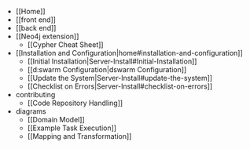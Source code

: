 * [[Home]]
* [[front end]]
* [[back end]]
* [[Neo4j extension]]
  * [[Cypher Cheat Sheet]]
* [[Installation and Configuration|home#installation-and-configuration]]
  * [[Initial Installation|Server-Install#Initial-Installation]]
  * [[d:swarm Configuration|dswarm Configuration]]
  * [[Update the System|Server-Install#update-the-system]]
  * [[Checklist on Errors|Server-Install#checklist-on-errors]]
* contributing
  * [[Code Repository Handling]]
* diagrams
  * [[Domain Model]]
  * [[Example Task Execution]]
  * [[Mapping and Transformation]]